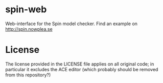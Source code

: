 spin-web
========

Web-interface for the Spin model checker.
Find an example on http://spin.nowplea.se

License
========

The license provided in the LICENSE file applies on all original code; in particular it excludes the ACE editor (which probably should be removed from this repository?)
